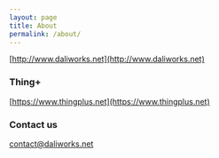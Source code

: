```yaml
---
layout: page
title: About
permalink: /about/
---
```


[http://www.daliworks.net](http://www.daliworks.net)

### Thing+

[https://www.thingplus.net](https://www.thingplus.net)

### Contact us

[contact@daliworks.net](mailto:contact@daliworks.net)
